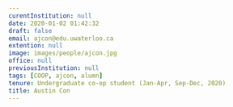 ```yaml
---
curentInstitution: null
date: 2020-01-02 01:42:32
draft: false
email: ajcon@edu.uwaterloo.ca
extention: null
image: images/people/ajcon.jpg
office: null
previousInstitution: null
tags: [COOP, ajcon, alumn]
tenure: Undergraduate co-op student (Jan-Apr, Sep-Dec, 2020)
title: Austin Con
---
```



